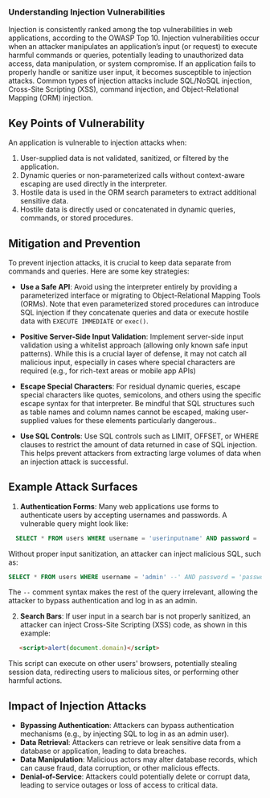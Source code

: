 ### Understanding Injection Vulnerabilities

Injection is consistently ranked among the top vulnerabilities in web applications, according to the OWASP Top 10. Injection vulnerabilities occur when an attacker manipulates an application’s input (or request) to execute harmful commands or queries, potentially leading to unauthorized data access, data manipulation, or system compromise. If an application fails to properly handle or sanitize user input, it becomes susceptible to injection attacks. Common types of injection attacks include SQL/NoSQL injection, Cross-Site Scripting (XSS), command injection, and Object-Relational Mapping (ORM) injection.

## Key Points of Vulnerability

An application is vulnerable to injection attacks when:
1. User-supplied data is not validated, sanitized, or filtered by the application.
2. Dynamic queries or non-parameterized calls without context-aware escaping are used directly in the interpreter.
3. Hostile data is used in the ORM search parameters to extract additional sensitive data.
4. Hostile data is directly used or concatenated in dynamic queries, commands, or stored procedures.

## Mitigation and Prevention

To prevent injection attacks, it is crucial to keep data separate from commands and queries. Here are some key strategies:

* **Use a Safe API**: Avoid using the interpreter entirely by providing a parameterized interface or migrating to Object-Relational Mapping Tools (ORMs). Note that even parameterized stored procedures can introduce SQL injection if they concatenate queries and data or execute hostile data with `EXECUTE IMMEDIATE` or `exec()`.

* **Positive Server-Side Input Validation**: Implement server-side input validation using a whitelist approach (allowing only known safe input patterns). While this is a crucial layer of defense, it may not catch all malicious input, especially in cases where special characters are required (e.g., for rich-text areas or mobile app APIs)
* **Escape Special Characters**: For residual dynamic queries, escape special characters like quotes, semicolons, and others using the specific escape syntax for that interpreter. Be mindful that SQL structures such as table names and column names cannot be escaped, making user-supplied values for these elements particularly dangerous..

* **Use SQL Controls**: Use SQL controls such as LIMIT, OFFSET, or WHERE clauses to restrict the amount of data returned in case of SQL injection. This helps prevent attackers from extracting large volumes of data when an injection attack is successful.

## Example Attack Surfaces

1. **Authentication Forms**: Many web applications use forms to authenticate users by accepting usernames and passwords. A vulnerable query might look like:
 
 ```sql
   SELECT * FROM users WHERE username = 'userinputname' AND password = 'userinputpassword';
   ```

Without proper input sanitization, an attacker can inject malicious SQL, such as:

   ```sql
   SELECT * FROM users WHERE username = 'admin' --' AND password = 'password';
   ```

The `--` comment syntax makes the rest of the query irrelevant, allowing the attacker to bypass authentication and log in as an admin.

2. **Search Bars**: If user input in a search bar is not properly sanitized, an attacker can inject Cross-Site Scripting (XSS) code, as shown in this example:
  
```html
   <script>alert(document.domain)</script>
   ```

This script can execute on other users' browsers, potentially stealing session data, redirecting users to malicious sites, or performing other harmful actions.

## Impact of Injection Attacks

- **Bypassing Authentication**: Attackers can bypass authentication mechanisms (e.g., by injecting SQL to log in as an admin user).
- **Data Retrieval**: Attackers can retrieve or leak sensitive data from a database or application, leading to data breaches.
- **Data Manipulation**: Malicious actors may alter database records, which can cause fraud, data corruption, or other malicious effects.
- **Denial-of-Service**: Attackers could potentially delete or corrupt data, leading to service outages or loss of access to critical data.

